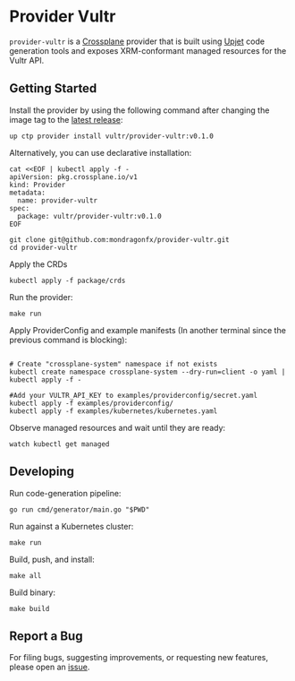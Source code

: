 # Provider Vultr

`provider-vultr` is a [Crossplane](https://crossplane.io/) provider that
is built using [Upjet](https://github.com/upbound/upjet) code
generation tools and exposes XRM-conformant managed resources for the
Vultr API.

## Getting Started

Install the provider by using the following command after changing the image tag
to the [latest release](https://marketplace.upbound.io/providers/vultr/provider-vultr):
```
up ctp provider install vultr/provider-vultr:v0.1.0
```

Alternatively, you can use declarative installation:
```
cat <<EOF | kubectl apply -f -
apiVersion: pkg.crossplane.io/v1
kind: Provider
metadata:
  name: provider-vultr
spec:
  package: vultr/provider-vultr:v0.1.0
EOF
```
```
git clone git@github.com:mondragonfx/provider-vultr.git
cd provider-vultr
```
Apply the CRDs
```
kubectl apply -f package/crds
```

Run the provider:
```
make run
```

Apply ProviderConfig and example manifests (In another terminal since the previous command is blocking):
```

# Create "crossplane-system" namespace if not exists
kubectl create namespace crossplane-system --dry-run=client -o yaml | kubectl apply -f -

#Add your VULTR_API_KEY to examples/providerconfig/secret.yaml
kubectl apply -f examples/providerconfig/
kubectl apply -f examples/kubernetes/kubernetes.yaml
```

Observe managed resources and wait until they are ready:
```
watch kubectl get managed
```

## Developing

Run code-generation pipeline:
```console
go run cmd/generator/main.go "$PWD"
```

Run against a Kubernetes cluster:

```console
make run
```

Build, push, and install:

```console
make all
```

Build binary:

```console
make build
```

## Report a Bug

For filing bugs, suggesting improvements, or requesting new features, please
open an [issue](https://github.com/vultr/provider-vultr/issues).
